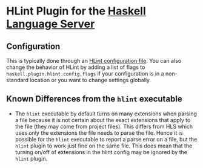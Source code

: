 # HLint Plugin for the [Haskell Language Server](https://github.com/haskell/haskell-language-server#readme)

## Configuration

This is typically done through an [HLint configuration file](https://github.com/ndmitchell/hlint#customizing-the-hints).
You can also change the behavior of HLint by adding a list of flags to `haskell.plugin.hlint.config.flags`
if your configuration is in a non-standard location or you want to change settings globally.

## Known Differences from the `hlint` executable

- The `hlint` executable by default turns on many extensions when parsing a file because it is not certain about the exact extensions that apply to the file (they may come from project files). This differs from HLS which uses only the extensions the file needs to parse the file. Hence it is possible for the `hlint` executable to report a parse error on a file, but the `hlint` plugin to work just fine on the same file. This does mean that the turning on/off of extensions in the hlint config may be ignored by the `hlint` plugin.
